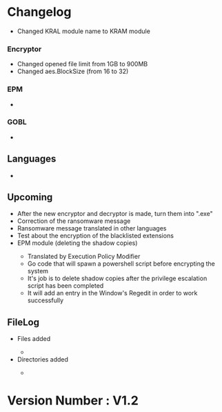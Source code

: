 <h1>Changelog</h1>
<ul>
    <li>Changed KRAL module name to KRAM module</li>
</ul>

<h3>Encryptor</h3>
<ul>
    <li>Changed opened file limit from 1GB to 900MB</li>
    <li>Changed aes.BlockSize (from 16 to 32)</li>
</ul>

<h3>EPM</h3>
<ul>
    <li></li>
</ul>

<h3>GOBL</h3>
<ul>
    <li></li>
</ul>

<h2>Languages</h2>
<ul>
    <li></li>
</ul>

<h2> Upcoming </h2>
<ul> 
    <li>After the new encryptor and decryptor is made, turn them into ".exe"</li>
    <li>Correction of the ransomware message</li>
    <li>Ransomware message translated in other languages</li>
    <li>Test about the encryption of the blacklisted extensions</li>
    <li>EPM module (deleting the shadow copies) </li>
    <ul> 
        <li>Translated by Execution Policy Modifier</li>
        <li>Go code that will spawn a powershell script before encrypting the system</li>
        <li>It's job is to delete shadow copies after the privilege escalation script has been completed</li>
        <li>It will add an entry in the Window's Regedit in order to work successfully</li>
    </ul>
</ul>

<h2>FileLog</h2>
<ul>
    <li>Files added</li>
    <ul>
        <li></li>
    </ul>
    <li>Directories added</li>
    <ul>
       <li></li>
    </ul>
</ul>

<H1>Version Number : V1.2</H1>

